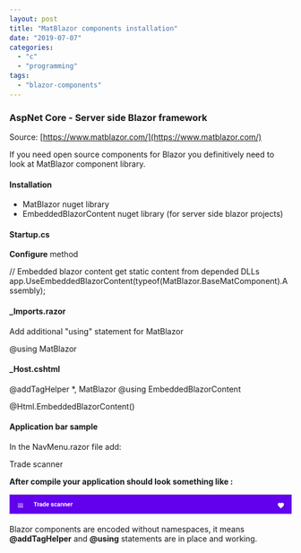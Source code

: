 ```yaml
---
layout: post
title: "MatBlazor components installation"
date: "2019-07-07"
categories: 
  - "c"
  - "programming"
tags: 
  - "blazor-components"
---
```


### AspNet Core - Server side Blazor framework

Source: [https://www.matblazor.com/](https://www.matblazor.com/)

If you need open source components for Blazor you definitively need to look at MatBlazor component library.

#### Installation

- MatBlazor nuget library
- EmbeddedBlazorContent nuget library (for server side blazor projects)

#### Startup.cs

**Configure** method

// Embedded blazor content get static content from depended DLLs 
app.UseEmbeddedBlazorContent(typeof(MatBlazor.BaseMatComponent).Assembly);

#### \_Imports.razor

Add additional "using" statement for MatBlazor

@using MatBlazor

#### \_Host.cshtml

@addTagHelper \*, MatBlazor
@using EmbeddedBlazorContent

<head>
    <!-- static resources from dependent blazor libraries -->
    @Html.EmbeddedBlazorContent()
</head>

#### Application bar sample

In the NavMenu.razor file add:

<MatAppBarContainer>
    <MatAppBar Fixed="true">
        <MatAppBarRow>
            <MatAppBarSection>
                <MatIconButton Icon="menu"></MatIconButton>
                <MatAppBarTitle>Trade scanner</MatAppBarTitle>
            </MatAppBarSection>
            <MatAppBarSection Align="@MatAppBarSectionAlign.End">
                <MatIconButton Icon="favorite"></MatIconButton>
            </MatAppBarSection>
        </MatAppBarRow>
    </MatAppBar>   
</MatAppBarContainer>

**After compile your application should look something like :**

![](/assets/images/2019-07-07-17_43_37-Trade.Scanner.png)

Blazor components are encoded without namespaces, it means **@addTagHelper** and **@using** statements are in place and working.

